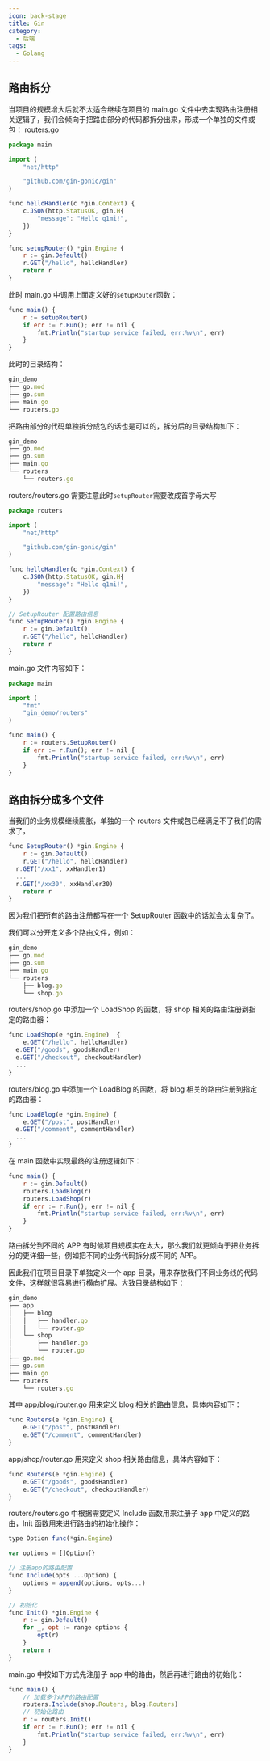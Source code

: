 ```yaml
---
icon: back-stage
title: Gin
category:
  - 后端
tags:
  - Golang
---
```


## 路由拆分

当项目的规模增大后就不太适合继续在项目的 main.go 文件中去实现路由注册相关逻辑了，我们会倾向于把路由部分的代码都拆分出来，形成一个单独的文件或包：
routers.go

```javascript
package main

import (
	"net/http"

	"github.com/gin-gonic/gin"
)

func helloHandler(c *gin.Context) {
	c.JSON(http.StatusOK, gin.H{
		"message": "Hello q1mi!",
	})
}

func setupRouter() *gin.Engine {
	r := gin.Default()
	r.GET("/hello", helloHandler)
	return r
}
```

此时 main.go 中调用上面定义好的`setupRouter`函数：

```javascript
func main() {
	r := setupRouter()
	if err := r.Run(); err != nil {
		fmt.Println("startup service failed, err:%v\n", err)
	}
}
```

此时的目录结构：

```javascript
gin_demo
├── go.mod
├── go.sum
├── main.go
└── routers.go
```

把路由部分的代码单独拆分成包的话也是可以的，拆分后的目录结构如下：

```javascript
gin_demo
├── go.mod
├── go.sum
├── main.go
└── routers
    └── routers.go
```

routers/routers.go 需要注意此时`setupRouter`需要改成首字母大写

```javascript
package routers

import (
	"net/http"

	"github.com/gin-gonic/gin"
)

func helloHandler(c *gin.Context) {
	c.JSON(http.StatusOK, gin.H{
		"message": "Hello q1mi!",
	})
}

// SetupRouter 配置路由信息
func SetupRouter() *gin.Engine {
	r := gin.Default()
	r.GET("/hello", helloHandler)
	return r
}
```

main.go 文件内容如下：

```javascript
package main

import (
	"fmt"
	"gin_demo/routers"
)

func main() {
	r := routers.SetupRouter()
	if err := r.Run(); err != nil {
		fmt.Println("startup service failed, err:%v\n", err)
	}
}
```

## 路由拆分成多个文件

当我们的业务规模继续膨胀，单独的一个 routers 文件或包已经满足不了我们的需求了，

```javascript
func SetupRouter() *gin.Engine {
	r := gin.Default()
	r.GET("/hello", helloHandler)
  r.GET("/xx1", xxHandler1)
  ...
  r.GET("/xx30", xxHandler30)
	return r
}
```

因为我们把所有的路由注册都写在一个 SetupRouter 函数中的话就会太复杂了。

我们可以分开定义多个路由文件，例如：

```javascript
gin_demo
├── go.mod
├── go.sum
├── main.go
└── routers
    ├── blog.go
    └── shop.go
```

routers/shop.go 中添加一个 LoadShop 的函数，将 shop 相关的路由注册到指定的路由器：

```javascript
func LoadShop(e *gin.Engine)  {
	e.GET("/hello", helloHandler)
  e.GET("/goods", goodsHandler)
  e.GET("/checkout", checkoutHandler)
  ...
}
```

routers/blog.go 中添加一个`LoadBlog 的函数，将 blog 相关的路由注册到指定的路由器：

```javascript
func LoadBlog(e *gin.Engine) {
	e.GET("/post", postHandler)
  e.GET("/comment", commentHandler)
  ...
}
```

在 main 函数中实现最终的注册逻辑如下：

```javascript
func main() {
	r := gin.Default()
	routers.LoadBlog(r)
	routers.LoadShop(r)
	if err := r.Run(); err != nil {
		fmt.Println("startup service failed, err:%v\n", err)
	}
}
```

路由拆分到不同的 APP
有时候项目规模实在太大，那么我们就更倾向于把业务拆分的更详细一些，例如把不同的业务代码拆分成不同的 APP。

因此我们在项目目录下单独定义一个 app 目录，用来存放我们不同业务线的代码文件，这样就很容易进行横向扩展。大致目录结构如下：

```javascript
gin_demo
├── app
│   ├── blog
│   │   ├── handler.go
│   │   └── router.go
│   └── shop
│       ├── handler.go
│       └── router.go
├── go.mod
├── go.sum
├── main.go
└── routers
    └── routers.go
```

其中 app/blog/router.go 用来定义 blog 相关的路由信息，具体内容如下：

```javascript
func Routers(e *gin.Engine) {
	e.GET("/post", postHandler)
	e.GET("/comment", commentHandler)
}
```

app/shop/router.go 用来定义 shop 相关路由信息，具体内容如下：

```javascript
func Routers(e *gin.Engine) {
	e.GET("/goods", goodsHandler)
	e.GET("/checkout", checkoutHandler)
}
```

routers/routers.go 中根据需要定义 Include 函数用来注册子 app 中定义的路由，Init 函数用来进行路由的初始化操作：

```javascript
type Option func(*gin.Engine)

var options = []Option{}

// 注册app的路由配置
func Include(opts ...Option) {
	options = append(options, opts...)
}

// 初始化
func Init() *gin.Engine {
	r := gin.Default()
	for _, opt := range options {
		opt(r)
	}
	return r
}
```

main.go 中按如下方式先注册子 app 中的路由，然后再进行路由的初始化：

```javascript
func main() {
	// 加载多个APP的路由配置
	routers.Include(shop.Routers, blog.Routers)
	// 初始化路由
	r := routers.Init()
	if err := r.Run(); err != nil {
		fmt.Println("startup service failed, err:%v\n", err)
	}
}
```

